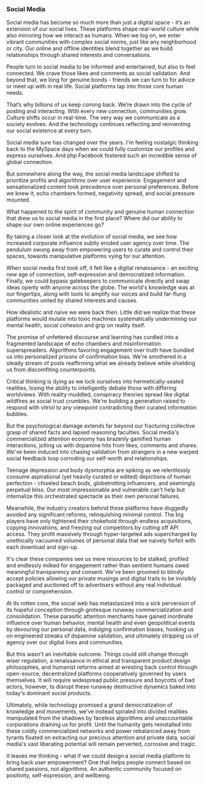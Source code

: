 
### Social Media

Social media has become so much more than just a digital space - it’s an extension of our social lives. These platforms shape real-world culture while also mirroring how we interact as humans. When we log on, we enter vibrant communities with complex social norms, just like any neighborhood or city. Our online and offline identities blend together as we build relationships through shared interests and conversations.

People turn to social media to be informed and entertained, but also to feel connected. We crave those likes and comments as social validation. And beyond that, we long for genuine bonds - friends we can turn to for advice or meet up with in real life. Social platforms tap into those core human needs.

That’s why billions of us keep coming back. We’re drawn into the cycle of posting and interacting. With every new connection, communities grow. Culture shifts occur in real-time. The very way we communicate as a society evolves. And the technology continues reflecting and reinventing our social existence at every turn.

Social media sure has changed over the years. I'm feeling nostalgic thinking back to the MySpace days when we could fully customize our profiles and express ourselves. And php Facebook fostered such an incredible sense of global connection.

But somewhere along the way, the social media landscape shifted to prioritize profits and algorithms over user experience. Engagement and sensationalized content took precedence over personal preferences. Before we knew it, echo chambers formed, negativity spread, and social pressure mounted.

What happened to the spirit of community and genuine human connection that drew us to social media in the first place? Where did our ability to shape our own online experiences go?

By taking a closer look at the evolution of social media, we see how increased corporate influence subtly eroded user agency over time. The pendulum swung away from empowering users to curate and control their spaces, towards manipulative platforms vying for our attention.

When social media first took off, it felt like a digital renaissance - an exciting new age of connection, self-expression and democratized information. Finally, we could bypass gatekeepers to communicate directly and swap ideas openly with anyone across the globe. The world's knowledge was at our fingertips, along with tools to amplify our voices and build far-flung communities united by shared interests and causes.

How idealistic and naive we were back then. Little did we realize that these platforms would mutate into toxic machines systematically undermining our mental health, social cohesion and grip on reality itself.

The promise of unfettered discourse and learning has curdled into a fragmented landscape of echo chambers and misinformation superspreaders. Algorithms favoring engagement over truth have bundled us into personalized prisons of confirmation bias. We're smothered in a steady stream of posts reaffirming what we already believe while shielding us from discomfiting counterpoints.

Critical thinking is dying as we lock ourselves into hermetically-sealed realities, losing the ability to intelligently debate those with differing worldviews. With reality muddled, conspiracy theories spread like digital wildfires as social trust crumbles. We're building a generation raised to respond with vitriol to any viewpoint contradicting their curated information bubbles.

But the psychological damage extends far beyond our fracturing collective grasp of shared facts and lapsed reasoning faculties. Social media's commercialized attention economy has brazenly gamified human interactions, jolting us with dopamine hits from likes, comments and shares. We've been induced into chasing validation from strangers in a new warped social feedback loop corroding our self-worth and relationships.

Teenage depression and body dysmorphia are spiking as we relentlessly consume aspirational (yet heavily curated or edited) depictions of human perfection - chiseled beach bods, globetrotting influencers, and seemingly perpetual bliss. Our most impressionable and vulnerable can't help but internalize this orchestrated spectacle as their own personal failures.

Meanwhile, the industry creators behind these platforms have doggedly avoided any significant reforms, relinquishing minimal control. The big players have only tightened their chokehold through endless acquisitions, copying innovations, and freezing out competitors by cutting off API access. They profit massively through hyper-targeted ads supercharged by unethically vacuumed volumes of personal data that we naively forfeit with each download and sign-up.

It's clear these companies see us mere resources to be stalked, profiled and endlessly milked for engagement rather than sentient humans owed meaningful transparency and consent. We've been groomed to blindly accept policies allowing our private musings and digital trails to be invisibly packaged and auctioned off to advertisers without any real individual control or comprehension.

At its rotten core, the social web has metastasized into a sick perversion of its hopeful conception through grotesque runaway commercialization and consolidation. These parasitic attention merchants have gained inordinate influence over human behavior, mental health and even geopolitical events by devouring our personal data, indulging confirmation biases, hooking us on engineered streaks of dopamine validation, and ultimately stripping us of agency over our digital lives and communities.

But this wasn't an inevitable outcome. Things could still change through wiser regulation, a renaissance in ethical and transparent product design philosophies, and humanist reforms aimed at wresting back control through open-source, decentralized platforms cooperatively governed by users themselves. It will require widespread public pressure and boycotts of bad actors, however, to disrupt these runaway destructive dynamics baked into today's dominant social products.

Ultimately, while technology promised a grand democratization of knowledge and movements, we've instead spiraled into divided realities manipulated from the shadows by faceless algorithms and unaccountable corporations draining us for profit. Until the humanity gets reinstalled into these coldly commercialized networks and power rebalanced away from tyrants fixated on extracting our precious attention and private data, social media's vast liberating potential will remain perverted, corrosive and tragic.

It leaves me thinking - what if we could design a social media platform to bring back user empowerment? One that helps people connect based on shared passions, not algorithms. An authentic community focused on positivity, self-expression, and wellbeing.